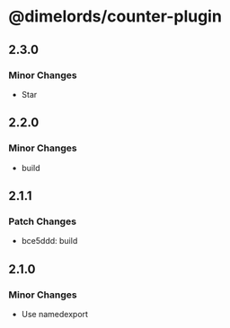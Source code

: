 # @dimelords/counter-plugin

## 2.3.0

### Minor Changes

- Star

## 2.2.0

### Minor Changes

- build

## 2.1.1

### Patch Changes

- bce5ddd: build

## 2.1.0

### Minor Changes

- Use namedexport
